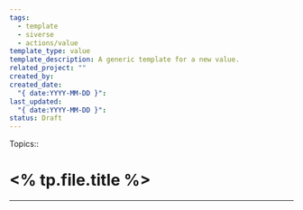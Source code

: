```yaml
---
tags:
  - template
  - siverse
  - actions/value
template_type: value
template_description: A generic template for a new value.
related_project: ""
created_by: 
created_date:
  "{ date:YYYY-MM-DD }": 
last_updated:
  "{ date:YYYY-MM-DD }": 
status: Draft
---
```

Topics:: 

# <% tp.file.title %>
---
